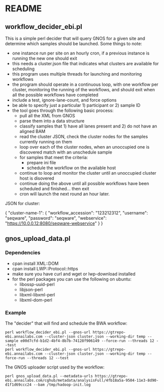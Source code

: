 # README

## workflow_decider_ebi.pl

This is a simple perl decider that will query GNOS for a given site and
determine which samples should be launched. Some things to note:

* one instance run per site on an hourly cron, if a previous instance is running the new one should exit
* this needs a cluster.json file that indicates what clusters are available for scheduling
* this program uses multiple threads for launching and monitoring workflows
* the program should operate in a continuous loop, with one workflow per cluster, monitoring the running of the workflows, and should exit when all the possible workflows have completed
* include a test, ignore-lane-count, and force options
* be able to specify just a particular 1) participant or 2) sample ID
* the tool goes through the following basic process:
    * pull all the XML from GNOS
    * parse them into a data structure 
    * classify samples that 1) have all lanes present and 2) do not have an aligned BAM
    * read the cluster JSON, check the cluster nodes for the samples currently running on them
    * loop over each of the cluster nodes, when an unoccupied one is discovered match with an unschedule sample
    * for samples that meet the criteria:
        * prepare ini file
        * schedule the workflow on the available host
    * continue to loop and monitor the cluster until an unoccupied cluster host is disovered
    * continue doing the above until all possible workflows have been scheduled and finished... then exit
    * cron will launch the next round an hour later.

JSON for cluster:

{
  "cluster-name-1": {
     "workflow_accession": "123212312",
     "username": "seqware",
     "password": "seqware",
     "webservice": "https://10.0.0.12:8080/seqware-webservice"
   }
}

## gnos_upload_data.pl

### Dependencies

* cpan install XML::DOM
* cpan install LWP::Protocol::https
* make sure you have curl and wget or lwp-download installed
* for the perl packages you can use the following on ubuntu:
    * libossp-uuid-perl
    * libjson-perl
    * libxml-libxml-perl
    * libxml-dom-perl

### Example

The "decider" that will find and schedule the BWA workflow:

    perl workflow_decider_ebi.pl --gnos-url https://gtrepo-ebi.annailabs.com --cluster-json cluster.json --working-dir temp --sample e00d7cfd-b1d2-4bf4-8b7b-74128f906149 --force-run --threads 12 --test 
    perl workflow_decider_ebi.pl --gnos-url https://gtrepo-ebi.annailabs.com --cluster-json cluster.json --working-dir temp --force-run --threads 12 --test 

The GNOS uploader script used by the workflow:

    perl gnos_upload_data.pl --metadata-urls https://gtrepo-ebi.annailabs.com/cghub/metadata/analysisFull/4fb18a5a-9504-11e3-8d90-d1f1d69ccc24 --bam /tmp/hadoop-init.log



